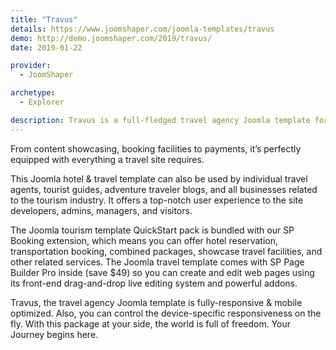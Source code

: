 ```yaml
---
title: "Travus"
details: https://www.joomshaper.com/joomla-templates/travus
demo: http://demo.joomshaper.com/2019/travus/
date: 2019-01-22

provider:
  - JoomShaper

archetype:
  - Explorer

description: Travus is a full-fledged travel agency Joomla template for tourism organizations, travel operators, tour agencies, and other relevant businesses.
---
```


From content showcasing, booking facilities to payments, it’s perfectly equipped with everything a travel site requires.

This Joomla hotel & travel template can also be used by individual travel agents, tourist guides, adventure traveler blogs, and all businesses related to the tourism industry. It offers a top-notch user experience to the site developers, admins, managers, and visitors.

The Joomla tourism template QuickStart pack is bundled with our SP Booking extension, which means you can offer hotel reservation, transportation booking, combined packages, showcase travel facilities, and other related services. The Joomla travel template comes with SP Page Builder Pro inside (save $49) so you can create and edit web pages using its front-end drag-and-drop live editing system and powerful addons.

Travus, the travel agency Joomla template is fully-responsive & mobile optimized. Also, you can control the device-specific responsiveness on the fly. With this package at your side, the world is full of freedom. Your Journey begins here.







